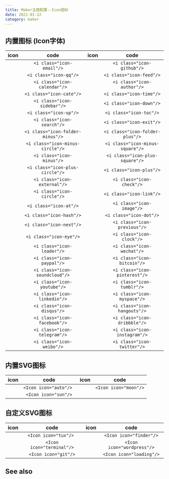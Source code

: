 ```yaml
---
title: Maker主题配置--Icon图标
date: 2021-01-22
category: maker
---
```


<style>
.article-content table {
  display: table;
  width: 100%;
}
.article-content table td{
  text-align: center;
}
</style>

## 内置图标 (Icon字体)

| icon                           |               code               | icon                           |               code               |
|--------------------------------|:--------------------------------:|--------------------------------|:--------------------------------:|
| <i class="icon-email"/>        |    `<i class="icon-email"/>`     | <i class="icon-github"/>       |    `<i class="icon-github"/>`    |
| <i class="icon-qq"/>           |      `<i class="icon-qq"/>`      | <i class="icon-feed"/>         |     `<i class="icon-feed"/>`     |
| <i class="icon-calendar"/>     |   `<i class="icon-calendar"/>`   | <i class="icon-author"/>       |    `<i class="icon-author"/>`    |
| <i class="icon-cate"/>         |     `<i class="icon-cate"/>`     | <i class="icon-time"/>         |     `<i class="icon-time"/>`     |
| <i class="icon-sidebar"/>      |   `<i class="icon-sidebar"/>`    | <i class="icon-down"/>         |     `<i class="icon-down"/>`     |
| <i class="icon-up"/>           |      `<i class="icon-up"/>`      | <i class="icon-toc"/>          |     `<i class="icon-toc"/>`      |
| <i class="icon-search"/>       |    `<i class="icon-search"/>`    | <i class="icon-exit"/>         |     `<i class="icon-exit"/>`     |
| <i class="icon-folder-minus"/> | `<i class="icon-folder-minus"/>` | <i class="icon-folder-plus"/>  | `<i class="icon-folder-plus"/>`  |
| <i class="icon-minus-circle"/> | `<i class="icon-minus-circle"/>` | <i class="icon-minus-square"/> | `<i class="icon-minus-square"/>` |
| <i class="icon-minus"/>        |    `<i class="icon-minus"/>`     | <i class="icon-plus-square"/>  | `<i class="icon-plus-square"/>`  |
| <i class="icon-plus-circle"/>  | `<i class="icon-plus-circle"/>`  | <i class="icon-plus"/>         |     `<i class="icon-plus"/>`     |
| <i class="icon-external"/>     |   `<i class="icon-external"/>`   | <i class="icon-check"/>        |    `<i class="icon-check"/>`     |
| <i class="icon-circle"/>       |    `<i class="icon-circle"/>`    | <i class="icon-link"/>         |     `<i class="icon-link"/>`     |
| <i class="icon-at"/>           |      `<i class="icon-at"/>`      | <i class="icon-image"/>        |    `<i class="icon-image"/>`     |
| <i class="icon-hash"/>         |     `<i class="icon-hash"/>`     | <i class="icon-dot"/>          |     `<i class="icon-dot"/>`      |
| <i class="icon-next"/>         |     `<i class="icon-next"/>`     | <i class="icon-previous"/>     |   `<i class="icon-previous"/>`   |
| <i class="icon-eye"/>          |     `<i class="icon-eye"/>`      | <i class="icon-clock"/>        |    `<i class="icon-clock"/>`     |
| <i class="icon-loader"/>       |    `<i class="icon-loader"/>`    | <i class="icon-wechat"/>       |    `<i class="icon-wechat"/>`    |
| <i class="icon-paypal"/>       |    `<i class="icon-paypal"/>`    | <i class="icon-bitcoin"/>      |   `<i class="icon-bitcoin"/>`    |
| <i class="icon-soundcloud"/>   |  `<i class="icon-soundcloud"/>`  | <i class="icon-pinterest"/>    |  `<i class="icon-pinterest"/>`   |
| <i class="icon-youtube"/>      |   `<i class="icon-youtube"/>`    | <i class="icon-tumblr"/>       |    `<i class="icon-tumblr"/>`    |
| <i class="icon-linkedin"/>     |   `<i class="icon-linkedin"/>`   | <i class="icon-myspace"/>      |   `<i class="icon-myspace"/>`    |
| <i class="icon-disqus"/>       |    `<i class="icon-disqus"/>`    | <i class="icon-hangouts"/>     |   `<i class="icon-hangouts"/>`   |
| <i class="icon-facebook"/>     |   `<i class="icon-facebook"/>`   | <i class="icon-dribbble"/>     |   `<i class="icon-dribbble"/>`   |
| <i class="icon-telegram"/>     |   `<i class="icon-telegram"/>`   | <i class="icon-instagram"/>    |  `<i class="icon-instagram"/>`   |
| <i class="icon-weibo"/>        |    `<i class="icon-weibo"/>`     | <i class="icon-twitter"/>      |   `<i class="icon-twitter"/>`    |

## 内置SVG图标

| icon                |          code          | icon                |         code          |
|---------------------|:----------------------:|---------------------|:---------------------:|
| <Icon icon="auto"/> | `<Icon icon="auto"/> ` | <Icon icon="moon"/> | `<Icon icon="moon"/>` |
| <Icon icon="sun"/>  |  `<Icon icon="sun"/>`                                                |

## 自定义SVG图标

| icon                    |           code            | icon                     |            code            |
|-------------------------|:-------------------------:|--------------------------|:--------------------------:|
| <Icon icon="tux"/>      |   `<Icon icon="tux"/> `   | <Icon icon="finder"/>    |  `<Icon icon="finder"/>`   |
| <Icon icon="terminal"/> | `<Icon icon="terminal"/>` | <Icon icon="wordpress"/> | `<Icon icon="wordpress"/>` |
| <Icon icon="git"/>      |   `<Icon icon="git"/>`    | <Icon icon="loading" style="font-size: 1.2rem;"/>   |  `<Icon icon="loading"/>`  |

## See also

<RelatedPosts/>
